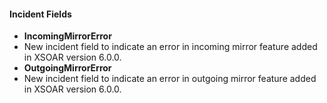 
#### Incident Fields
- **IncomingMirrorError**
 - New incident field to indicate an error in incoming mirror feature added in XSOAR version 6.0.0.
- **OutgoingMirrorError**
 - New incident field to indicate an error in outgoing mirror feature added in XSOAR version 6.0.0.

